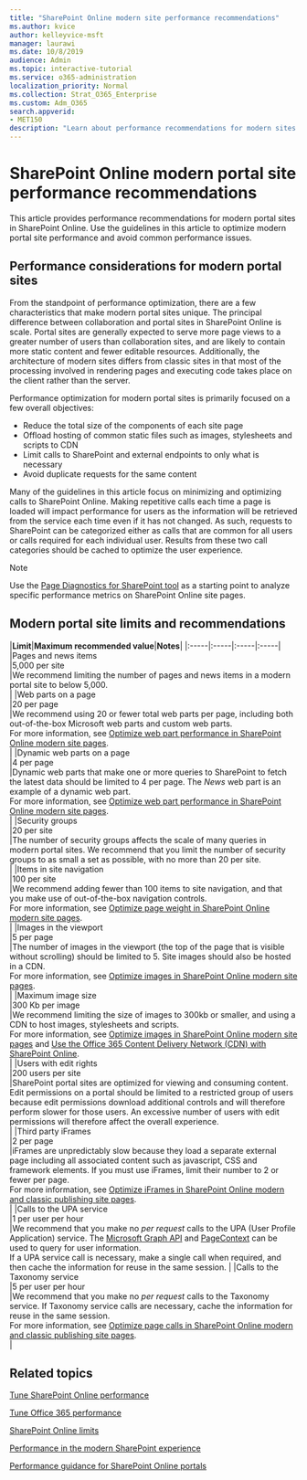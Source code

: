 ```yaml
---
title: "SharePoint Online modern site performance recommendations"
ms.author: kvice
author: kelleyvice-msft
manager: laurawi
ms.date: 10/8/2019
audience: Admin
ms.topic: interactive-tutorial
ms.service: o365-administration
localization_priority: Normal
ms.collection: Strat_O365_Enterprise
ms.custom: Adm_O365
search.appverid: 
- MET150
description: "Learn about performance recommendations for modern sites in SharePoint Online."
---
```


# SharePoint Online modern portal site performance recommendations

This article provides performance recommendations for modern portal sites in SharePoint Online. Use the guidelines in this article to optimize modern portal site performance and avoid common performance issues.

## Performance considerations for modern portal sites

From the standpoint of performance optimization, there are a few characteristics that make modern portal sites unique. The principal difference between collaboration and portal sites in SharePoint Online is scale. Portal sites are generally expected to serve more page views to a greater number of users than collaboration sites, and are likely to contain more static content and fewer editable resources. Additionally, the architecture of modern sites differs from classic sites in that most of the processing involved in rendering pages and executing code takes place on the client rather than the server.

Performance optimization for modern portal sites is primarily focused on a few overall objectives:

- Reduce the total size of the components of each site page
- Offload hosting of common static files such as images, stylesheets and scripts to CDN
- Limit calls to SharePoint and external endpoints to only what is necessary
- Avoid duplicate requests for the same content

Many of the guidelines in this article focus on minimizing and optimizing calls to SharePoint Online. Making repetitive calls each time a page is loaded will impact performance for users as the information will be retrieved from the service each time even if it has not changed. As such, requests to SharePoint can be categorized either as calls that are common for all users or calls required for each individual user. Results from these two call categories should be cached to optimize the user experience.

>[!NOTE]
>Use the [Page Diagnostics for SharePoint tool](https://aka.ms/perftool) as a starting point to analyze specific performance metrics on SharePoint Online site pages.

## Modern portal site limits and recommendations

|**Limit**|**Maximum recommended value**|**Notes**|
|:-----|:-----|:-----|:-----|
|Pages and news items  <br/> |5,000 per site  <br/> |We recommend limiting the number of pages and news items in a modern portal site to below 5,000.  <br/> |
|Web parts on a page  <br/> |20 per page  <br/> |We recommend using 20 or fewer total web parts per page, including both out-of-the-box Microsoft web parts and custom web parts. <br/> For more information, see [Optimize web part performance in SharePoint Online modern site pages](modern-web-part-optimization.md).  <br/> |
|Dynamic web parts on a page  <br/> |4 per page  <br/> |Dynamic web parts that make one or more queries to SharePoint to fetch the latest data should be limited to 4 per page. The _News_ web part is an example of a dynamic web part. <br/> For more information, see [Optimize web part performance in SharePoint Online modern site pages](modern-web-part-optimization.md).    <br/> |
|Security groups  <br/> |20 per site  <br/> |The number of security groups affects the scale of many queries in modern portal sites. We recommend that you limit the number of security groups to as small a set as possible, with no more than 20 per site.  <br/> |
|Items in site navigation  <br/> |100 per site  <br/> |We recommend adding fewer than 100 items to site navigation, and that you make use of out-of-the-box navigation controls.  <br/> For more information, see [Optimize page weight in SharePoint Online modern site pages](modern-page-weight-optimization.md). <br/> |
|Images in the viewport  <br/> |5 per page  <br/> |The number of images in the viewport (the top of the page that is visible without scrolling) should be limited to 5. Site images should also be hosted in a CDN. <br/>For more information, see [Optimize images in SharePoint Online modern site pages](modern-image-optimization.md).  <br/> |
|Maximum image size  <br/> |300 Kb per image  <br/> |We recommend limiting the size of images to 300kb or smaller, and using a CDN to host images, stylesheets and scripts. <br/>For more information, see [Optimize images in SharePoint Online modern site pages](modern-image-optimization.md) and [Use the Office 365 Content Delivery Network (CDN) with SharePoint Online](use-office-365-cdn-with-spo.md).  <br/> |
|Users with edit rights  <br/> |200 users per site  <br/> |SharePoint portal sites are optimized for viewing and consuming content. Edit permissions on a portal should be limited to a restricted group of users because edit permissions download additional controls and will therefore perform slower for those users. An excessive number of users with edit permissions will therefore affect the overall experience. <br/> |
|Third party iFrames  <br/> |2 per page  <br/> |iFrames are unpredictably slow because they load a separate external page including all associated content such as javascript, CSS and framework elements. If you must use iFrames, limit their number to 2 or fewer per page.<br/> For more information, see [Optimize iFrames in SharePoint Online modern and classic publishing site pages](modern-iframe-optimization.md). <br/> |
|Calls to the UPA service  <br/> |1 per user per hour  <br/> |We recommend that you make no _per request_ calls to the UPA (User Profile Application) service. The [Microsoft Graph API](https://docs.microsoft.com/en-us/graph/call-api) and [PageContext](https://docs.microsoft.com/en-us/javascript/api/sp-page-context/pagecontext?view=sp-typescript-latest) can be used to query for user information.  <br/> If a UPA service call is necessary, make a single call when required, and then cache the information for reuse in the same session. |
|Calls to the Taxonomy service  <br/> |5 per user per hour  <br/> |We recommend that you make no _per request_ calls to the Taxonomy service. If Taxonomy service calls are necessary, cache the information for reuse in the same session. <br/> For more information, see [Optimize page calls in SharePoint Online modern and classic publishing site pages](modern-page-call-optimization.md). <br/> |

## Related topics

[Tune SharePoint Online performance](tune-sharepoint-online-performance.md)

[Tune Office 365 performance](tune-office-365-performance.md)

[SharePoint Online limits](https://docs.microsoft.com/en-us/office365/servicedescriptions/sharepoint-online-service-description/sharepoint-online-limits)

[Performance in the modern SharePoint experience](https://docs.microsoft.com/en-us/sharepoint/modern-experience-performance)

[Performance guidance for SharePoint Online portals](https://docs.microsoft.com/en-us/sharepoint/dev/solution-guidance/portal-performance)
